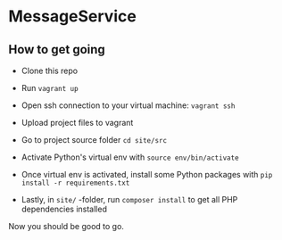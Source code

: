 # MessageService

## How to get going

- Clone this repo
- Run `vagrant up`
- Open ssh connection to your virtual machine: `vagrant ssh`
- Upload project files to vagrant
- Go to project source folder `cd site/src`
- Activate Python's virtual env with `source env/bin/activate`
- Once virtual env is activated, install some Python packages with `pip install -r requirements.txt`

- Lastly, in `site/` -folder, run `composer install` to get all PHP dependencies installed



Now you should be good to go.
